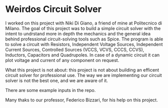 # Weirdos Circuit Solver
I worked on this project with Niki Di Giano, a friend of mine at Politecnico di Milano.
The goal of this project was to build a simple circuit solver with the intent to undrstand more in depth the mechanics and the general idea behind professional circuit-solving tools such as Spice.
The program is able to solve a circuit with Resistors, Independent Voltage Sources, Independent Current Sources, Controlled Sources (VCCS, VCVS, CCCS, CCVS), Inductors, Capacitors and Quadrupoles. In case of a dynamic circuit it can plot voltage and current of any component on request.

What this project is not about: this project is not about building an efficent circuit solver for professional use. The way we are implementing our circuit solver is not the best one, and we are aware of it. 

There are some example inputs in the repo.

Many thaks to our professor, Federico Bizzari, for his help on this project.  
